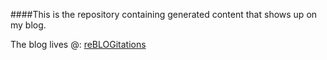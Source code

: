 ####This is the repository containing generated content that shows up on my blog.

The blog lives @: [reBLOGitations](http://takwas.github.io/)


